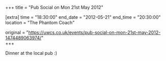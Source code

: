 +++
title = "Pub Social on Mon 21st May 2012"

[extra]
time = "18:30:00"
end_date = "2012-05-21"
end_time = "20:30:00"
location = "The Phantom Coach"

original = "https://uwcs.co.uk/events/pub-social-on-mon-21st-may-2012-1474489063974/"    
+++

Dinner at the local pub :)

